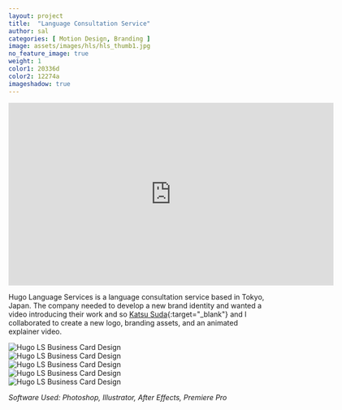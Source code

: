 ```yaml
---
layout: project
title:  "Language Consultation Service"
author: sal
categories: [ Motion Design, Branding ]
image: assets/images/hls/hls_thumb1.jpg
no_feature_image: true
weight: 1
color1: 20336d
color2: 12274a
imageshadow: true
---
```


<div class="embed-responsive embed-responsive-16by9 my-5 extended image-shadow ">
  <iframe class="embed-responsive-item" src="https://player.vimeo.com/video/493891353" width="640" height="360" frameborder="0" allow="autoplay; fullscreen" allowfullscreen></iframe>
</div>

Hugo Language Services is a language consultation service based in Tokyo, Japan. The company needed to develop a new brand identity and wanted a video introducing their work and so [Katsu Suda](https://www.katsusuda.com){:target="_blank"} and I collaborated to create a new logo, branding assets, and an animated explainer video.

<div class="my-5 extended d-none">
        <img class="featured-image" src="{{ site.baseurl }}/assets/images/hls/HLS_Business_Card01_transparent.png" alt="Hugo LS Business Card Design">
</div>

<div class="my-5 extended d-none">
        <img class="featured-image image-shadow" src="{{ site.baseurl }}/assets/images/hls/HLS_BusinessCard02.jpg" alt="Hugo LS Business Card Design">
</div>

<div class="my-5 extended">
    <div class="row">
      <div class="col-md-6 mb-4">
        <img class="featured-image image-shadow " src="{{ site.baseurl }}/assets/images/hls/HLS_Logo01.jpg" alt="Hugo LS Business Card Design">
      </div>
      <div class="col-md-6 mb-4">
        <img class="featured-image image-shadow" src="{{ site.baseurl }}/assets/images/hls/HLS_BusinessCard.jpg" alt="Hugo LS Business Card Design">
      </div>
      <div class="col-12 mt-4">
        <img class="featured-image image-shadow" src="{{ site.baseurl }}/assets/images/hls/HLS_BusinessCard02.jpg" alt="Hugo LS Business Card Design">
      </div>
    </div>
</div>

*Software Used: Photoshop, Illustrator, After Effects, Premiere Pro*
